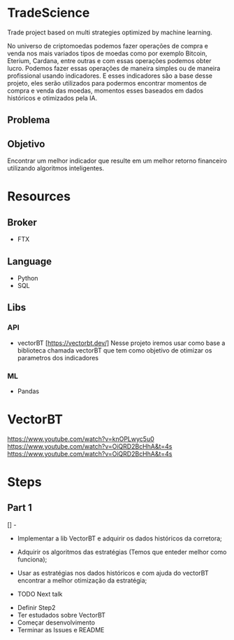 # TradeScience
Trade project based on multi strategies optimized by machine learning.

No universo de criptomoedas podemos fazer operações de compra e venda nos mais variados tipos de moedas como por exemplo Bitcoin, Eterium, Cardana, entre outras e com essas operações podemos obter lucro.
Podemos fazer essas operações de maneira simples ou de maneira profissional usando indicadores. E esses indicadores são a base desse projeto, eles serão 
utilizados para podermos encontrar momentos de compra e venda das moedas, momentos esses baseados em dados históricos e otimizados pela IA.

## Problema


## Objetivo
Encontrar um melhor indicador que resulte em um melhor retorno financeiro utilizando algoritmos inteligentes.

# Resources
## Broker
* FTX

## Language
* Python
* SQL

## Libs
### API
* vectorBT [https://vectorbt.dev/]
Nesse projeto iremos usar como base a biblioteca chamada vectorBT que tem como objetivo de otimizar os parametros dos indicadores

### ML
* Pandas

# VectorBT
https://www.youtube.com/watch?v=knOPLwyc5u0
https://www.youtube.com/watch?v=OiQRD2BcHhA&t=4s
https://www.youtube.com/watch?v=OiQRD2BcHhA&t=4s

# Steps
## Part 1
[] -

* Implementar a lib VectorBT e adquirir os dados históricos da corretora;
* Adquirir os algoritmos das estratégias (Temos que enteder melhor como funciona);
* Usar as estratégias nos dados históricos e com ajuda do vectorBT encontrar a melhor otimização da estratégia;


* TODO Next talk
- Definir Step2
- Ter estudados sobre VectorBT
- Começar desenvolvimento
- Terminar as Issues e README
